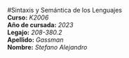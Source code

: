 #Sintaxis y Semántica de los Lenguajes  
**Curso:** *K2006*  
**Año de cursada:** *2023*  
**Legajo:** *208-380.2*  
**Apellido:** *Gassman*  
**Nombre:** *Stefano Alejandro*  
